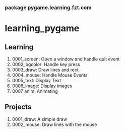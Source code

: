 ### package pygame.learning.fzt.com

# learning_pygame

## Learning

1. 0001_screen:   Open a window and handle quit event
1. 0002_bgcolor:  Handle key press
1. 0003_draw:     Draw lines and rect
1. 0004_mouse:    Handle Mouse Events
1. 0005_text:     Display Text
1. 0006_image:    Display images
1. 0007_anim:     Animating

## Projects

1. 0001_draw:     A simple draw
2. 0002_mouse:    Draw lines with the mouse
